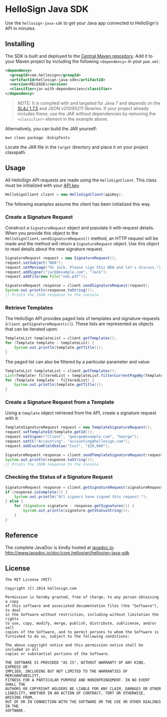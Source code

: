 # HelloSign Java SDK

Use the `hellosign-java-sdk` to get your Java app connected to HelloSign's API in minutes.

## Installing

The SDK is built and deployed to the [Central Maven repository](http://search.maven.org/#browse%7C-564959052). Add it to your Maven project by including the following `<dependency>` in your `pom.xml`:

```xml
<dependency>
  <groupId>com.hellosign</groupId>
  <artifactId>hellosign-java-sdk</artifactId>
  <version>RELEASE</version>
  <classifier>jar-with-dependencies</classifier>
</dependency>
```

> NOTE: It is compiled with and targeted for Java 7 and depends on the [SL4J 1.7.5](http://www.slf4j.org/) and JSON v20090211 libraries. If your project already includes these, use the JAR without dependencies by removing the `<classifier>` element in the example above.

Alternatively, you can build the JAR yourself:

    mvn clean package -DskipTests

Locate the JAR file in the `target` directory and place it on your project classpath.

## Usage

All HelloSign API requests are made using the `HelloSignClient`. This class must be initialized with your [API key](https://www.hellosign.com/home/myAccount/current_tab/integrations#api).
```java
HelloSignClient client = new HelloSignClient(apiKey);
```
The following examples assume the client has been initialized this way.

### Create a Signature Request
Construct a `SignatureRequest` object and populate it with request details. When you provide this object to the `HelloSignClient.sendSignatureRequest()` method, an HTTP request will be made and the method will return a `SignatureRequest` object. Use this object to read details about the new signature request.
```java
SignatureRequest request = new SignatureRequest();
request.setSubject("NDA");
request.setMessage("Hi Jack, Please sign this NDA and let's discuss.");
request.addSigner("jack@example.com", "Jack");
request.addFile(new File("nda.pdf"));

SignatureRequest response = client.sendSignatureRequest(request);
System.out.println(response.toString());
// Prints the JSON response to the console
```

### Retrieve Templates
The HelloSign API provides paged lists of templates and signature requests (`client.getSignatureRequests()`). These lists are represented as objects that can be iterated upon:

```java
TemplateList templateList = client.getTemplates();
for (Template template : templateList) {
    System.out.println(template.getTitle());
}
```

The paged list can also be filtered by a particular parameter and value:

```java
TemplateList templateList = client.getTemplates();
List<Template> filteredList = templateList.filterCurrentPageBy(Template.TEMPLATE_TITLE, "W-2 Template");
for (Template template : filteredList) {
    System.out.println(template.getTitle());
}
```

### Create a Signature Request from a Template
Using a `template` object retrieved from the API, create a signature request with it:
```java
TemplateSignatureRequest request = new TemplateSignatureRequest();
request.setTemplateId(template.getId());
request.setSigner("Client", "george@example.com", "George");
request.setCC("Accounting", "accounting@hellosign.com");
request.addCustomFieldValue("Cost", "$20,000");

SignatureRequest response = client.sendTemplateSignatureRequest(request);
System.out.println(response.toString());
// Prints the JSON response to the console
```

### Checking the Status of a Signature Request

``` java
SignatureRequest response = client.getSignatureRequest(signatureRequestId);
if (response.isComplete()) {
    System.out.println("All signers have signed this request.");
} else {
    for (Signature signature : response.getSignatures()) {
        System.out.println(signature.getStatusString());
    }
}
```

## Reference

The complete JavaDoc is kindly hosted at [javadoc.io](http://www.javadoc.io/):
http://www.javadoc.io/doc/com.hellosign/hellosign-java-sdk

<!-- We've also built a sample J2EE application that demonstrates how to use the SDK for creating requests, working with embedded flows, and handling callback events:
https://www.github.com/cmpaul/jellosign -->

## License

```
The MIT License (MIT)

Copyright (C) 2014 hellosign.com

Permission is hereby granted, free of charge, to any person obtaining a copy
of this software and associated documentation files (the "Software"), to deal
in the Software without restriction, including without limitation the rights
to use, copy, modify, merge, publish, distribute, sublicense, and/or sell
copies of the Software, and to permit persons to whom the Software is
furnished to do so, subject to the following conditions:

The above copyright notice and this permission notice shall be included in all
copies or substantial portions of the Software.

THE SOFTWARE IS PROVIDED "AS IS", WITHOUT WARRANTY OF ANY KIND, EXPRESS OR
IMPLIED, INCLUDING BUT NOT LIMITED TO THE WARRANTIES OF MERCHANTABILITY,
FITNESS FOR A PARTICULAR PURPOSE AND NONINFRINGEMENT. IN NO EVENT SHALL THE
AUTHORS OR COPYRIGHT HOLDERS BE LIABLE FOR ANY CLAIM, DAMAGES OR OTHER
LIABILITY, WHETHER IN AN ACTION OF CONTRACT, TORT OR OTHERWISE, ARISING FROM,
OUT OF OR IN CONNECTION WITH THE SOFTWARE OR THE USE OR OTHER DEALINGS IN THE
SOFTWARE.
```
